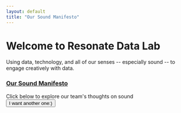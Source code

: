 ```yaml
---
layout: default
title: "Our Sound Manifesto"
---
```



# Welcome to Resonate Data Lab
Using data, technology, and all of our senses -- especially sound -- to engage creatively with data.
<div class="manifesto-section">
  <div class="manifesto-content">
    <h3>
      <a href="Manifesto/full_manifesto.md">Our Sound Manifesto</a>
    </h3>
    <div class="manifesto-quote" id="manifestoText">
      Click below to explore our team's thoughts on sound
    </div>
    <div class="manifesto-author" id="manifestoAuthor"></div>
    <button class="new-quote-btn" onclick="randomizeManifesto()">I want another one:)</button>
  </div>
</div>
